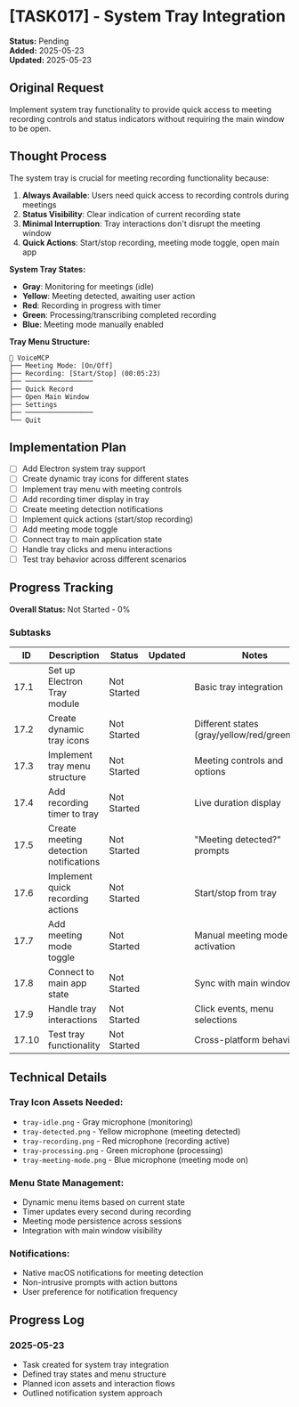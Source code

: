 # [TASK017] - System Tray Integration

**Status:** Pending  
**Added:** 2025-05-23  
**Updated:** 2025-05-23

## Original Request
Implement system tray functionality to provide quick access to meeting recording controls and status indicators without requiring the main window to be open.

## Thought Process
The system tray is crucial for meeting recording functionality because:

1. **Always Available**: Users need quick access to recording controls during meetings
2. **Status Visibility**: Clear indication of current recording state
3. **Minimal Interruption**: Tray interactions don't disrupt the meeting window
4. **Quick Actions**: Start/stop recording, meeting mode toggle, open main app

**System Tray States:**
- **Gray**: Monitoring for meetings (idle)
- **Yellow**: Meeting detected, awaiting user action
- **Red**: Recording in progress with timer
- **Green**: Processing/transcribing completed recording
- **Blue**: Meeting mode manually enabled

**Tray Menu Structure:**
```
🎤 VoiceMCP
├── Meeting Mode: [On/Off]
├── Recording: [Start/Stop] (00:05:23)
├── ─────────────────
├── Quick Record
├── Open Main Window
├── Settings
├── ─────────────────
└── Quit
```

## Implementation Plan
- [ ] Add Electron system tray support
- [ ] Create dynamic tray icons for different states
- [ ] Implement tray menu with meeting controls
- [ ] Add recording timer display in tray
- [ ] Create meeting detection notifications
- [ ] Implement quick actions (start/stop recording)
- [ ] Add meeting mode toggle
- [ ] Connect tray to main application state
- [ ] Handle tray clicks and menu interactions
- [ ] Test tray behavior across different scenarios

## Progress Tracking

**Overall Status:** Not Started - 0%

### Subtasks
| ID | Description | Status | Updated | Notes |
|----|-------------|--------|---------|-------|
| 17.1 | Set up Electron Tray module | Not Started | | Basic tray integration |
| 17.2 | Create dynamic tray icons | Not Started | | Different states (gray/yellow/red/green/blue) |
| 17.3 | Implement tray menu structure | Not Started | | Meeting controls and options |
| 17.4 | Add recording timer to tray | Not Started | | Live duration display |
| 17.5 | Create meeting detection notifications | Not Started | | "Meeting detected?" prompts |
| 17.6 | Implement quick recording actions | Not Started | | Start/stop from tray |
| 17.7 | Add meeting mode toggle | Not Started | | Manual meeting mode activation |
| 17.8 | Connect to main app state | Not Started | | Sync with main window |
| 17.9 | Handle tray interactions | Not Started | | Click events, menu selections |
| 17.10 | Test tray functionality | Not Started | | Cross-platform behavior |

## Technical Details

### Tray Icon Assets Needed:
- `tray-idle.png` - Gray microphone (monitoring)
- `tray-detected.png` - Yellow microphone (meeting detected)
- `tray-recording.png` - Red microphone (recording active)
- `tray-processing.png` - Green microphone (processing)
- `tray-meeting-mode.png` - Blue microphone (meeting mode on)

### Menu State Management:
- Dynamic menu items based on current state
- Timer updates every second during recording
- Meeting mode persistence across sessions
- Integration with main window visibility

### Notifications:
- Native macOS notifications for meeting detection
- Non-intrusive prompts with action buttons
- User preference for notification frequency

## Progress Log
### 2025-05-23
- Task created for system tray integration
- Defined tray states and menu structure
- Planned icon assets and interaction flows
- Outlined notification system approach
